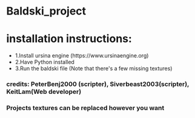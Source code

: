 <body>
    <h1>
        Baldski_project
    </h1>
    <h1>
        installation instructions:
    </h1>
    <nav>
        <ul>
            <li>1.Install ursina engine (https://www.ursinaengine.org)</li>
            <li>2.Have Python installed</li>
            <li>3.Run the baldski file (Note that there's a few missing textures)</li>
        </ul>
    </nav>
    <h3>credits: PeterBenj2000 (scripter), Siverbeast2003(scripter), KeitLam(Web developer)</h3>
    <h3>Projects textures can be replaced however you want</h3>
</body>
</html>
